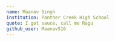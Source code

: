 ```yaml
---
name: Maanav Singh
institution: Panther Creek High School
quote: I got sauce, call me Ragu
github_user: MaanavS16
---
```

